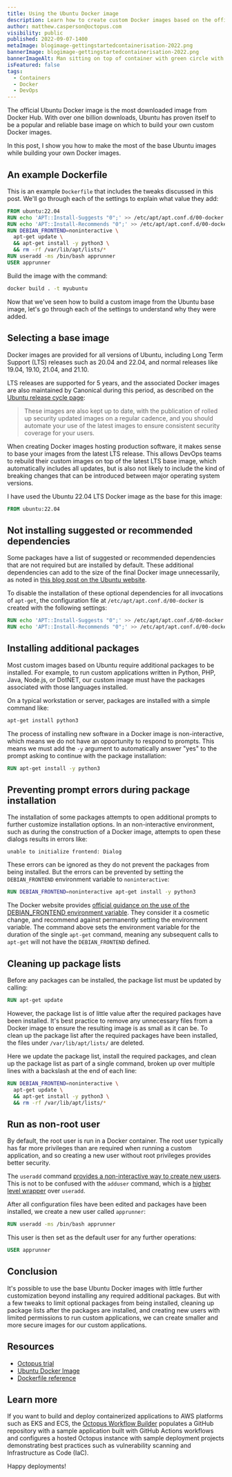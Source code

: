 ```yaml
---
title: Using the Ubuntu Docker image
description: Learn how to create custom Docker images based on the official Ubuntu base image.
author: matthew.casperson@octopus.com
visibility: public
published: 2022-09-07-1400
metaImage: blogimage-gettingstartedcontainerisation-2022.png
bannerImage: blogimage-gettingstartedcontainerisation-2022.png
bannerImageAlt: Man sitting on top of container with green circle with a power up icon
isFeatured: false
tags: 
  - Containers
  - Docker
  - DevOps
---
```


The official Ubuntu Docker image is the most downloaded image from Docker Hub. With over one billion downloads, Ubuntu has proven itself to be a popular and reliable base image on which to build your own custom Docker images.

In this post, I show you how to make the most of the base Ubuntu images while building your own Docker images.

## An example Dockerfile

This is an example `Dockerfile` that includes the tweaks discussed in this post. We'll go through each of the settings to explain what value they add:

```Dockerfile
FROM ubuntu:22.04
RUN echo 'APT::Install-Suggests "0";' >> /etc/apt/apt.conf.d/00-docker
RUN echo 'APT::Install-Recommends "0";' >> /etc/apt/apt.conf.d/00-docker
RUN DEBIAN_FRONTEND=noninteractive \
  apt-get update \
  && apt-get install -y python3 \
  && rm -rf /var/lib/apt/lists/*
RUN useradd -ms /bin/bash apprunner
USER apprunner
```

Build the image with the command:

```bash
docker build . -t myubuntu
```

Now that we've seen how to build a custom image from the Ubuntu base image, let's go through each of the settings to understand why they were added.

## Selecting a base image

Docker images are provided for all versions of Ubuntu, including Long Term Support (LTS) releases such as 20.04 and 22.04, and normal releases like 19.04, 19.10, 21.04, and 21.10.

LTS releases are supported for 5 years, and the associated Docker images are also maintained by Canonical during this period, as described on the [Ubuntu release cycle page](https://ubuntu.com/about/release-cycle):

> These images are also kept up to date, with the publication of rolled up security updated images on a regular cadence, and you should automate your use of the latest images to ensure consistent security coverage for your users.

When creating Docker images hosting production software, it makes sense to base your images from the latest LTS release. This allows DevOps teams to rebuild their custom images on top of the latest LTS base image, which automatically includes all updates, but is also not likely to include the kind of breaking changes that can be introduced between major operating system versions.

I have used the Ubuntu 22.04 LTS Docker image as the base for this image:

```Dockerfile
FROM ubuntu:22.04
```

## Not installing suggested or recommended dependencies

Some packages have a list of suggested or recommended dependencies that are not required but are installed by default. These additional dependencies can add to the size of the final Docker image unnecessarily, as noted in [this blog post on the Ubuntu website](https://ubuntu.com/blog/we-reduced-our-docker-images-by-60-with-no-install-recommends). 

To disable the installation of these optional dependencies for all invocations of `apt-get`, the configuration file at `/etc/apt/apt.conf.d/00-docker` is created with the following settings:

```Dockerfile
RUN echo 'APT::Install-Suggests "0";' >> /etc/apt/apt.conf.d/00-docker
RUN echo 'APT::Install-Recommends "0";' >> /etc/apt/apt.conf.d/00-docker
```

## Installing additional packages

Most custom images based on Ubuntu require additional packages to be installed. For example, to run custom applications written in Python, PHP, Java, Node.js, or DotNET, our custom image must have the packages associated with those languages installed.

On a typical workstation or server, packages are installed with a simple command like:

```bash
apt-get install python3
```

The process of installing new software in a Docker image is non-interactive, which means we do not have an opportunity to respond to prompts. This means we must add the `-y` argument to automatically answer "yes" to the prompt asking to continue with the package installation:

```Dockerfile
RUN apt-get install -y python3
```

## Preventing prompt errors during package installation

The installation of some packages attempts to open additional prompts to further customize installation options. In an non-interactive environment, such as during the construction of a Docker image, attempts to open these dialogs results in errors like:

```
unable to initialize frontend: Dialog
```

These errors can be ignored as they do not prevent the packages from being installed. But the errors can be prevented by setting the `DEBIAN_FRONTEND` environment variable to `noninteractive`:

```Dockerfile
RUN DEBIAN_FRONTEND=noninteractive apt-get install -y python3
```

The Docker website provides [official guidance on the use of the DEBIAN_FRONTEND environment variable](https://docs.docker.com/engine/faq/#why-is-debian_frontendnoninteractive-discouraged-in-dockerfiles). They consider it a cosmetic change, and recommend against permanently setting the environment variable. The command above sets the environment variable for the duration of the single `apt-get` command, meaning any subsequent calls to `apt-get` will not have the `DEBIAN_FRONTEND` defined.

## Cleaning up package lists

Before any packages can be installed, the package list must be updated by calling:

```Dockerfile
RUN apt-get update
```

However, the package list is of little value after the required packages have been installed. It's best practice to remove any unnecessary files from a Docker image to ensure the resulting image is as small as it can be. To clean up the package list after the required packages have been installed, the files under `/var/lib/apt/lists/` are deleted.

Here we update the package list, install the required packages, and clean up the package list as part of a single command, broken up over multiple lines with a backslash at the end of each line:

```Dockerfile
RUN DEBIAN_FRONTEND=noninteractive \
  apt-get update \
  && apt-get install -y python3 \
  && rm -rf /var/lib/apt/lists/*
```

## Run as non-root user

By default, the root user is run in a Docker container. The root user typically has far more privileges than are required when running a custom application, and so creating a new user without root privileges provides better security.

The `useradd` command [provides a non-interactive way to create new users](https://manpages.ubuntu.com/manpages/jammy/en/man8/useradd.8.html). This is not to be confused with the `adduser` command, which is a [higher level wrapper](https://manpages.ubuntu.com/manpages/jammy/en/man8/adduser.8.html) over `useradd`.

After all configuration files have been edited and packages have been installed, we create a new user called `apprunner`:

```Dockerfile
RUN useradd -ms /bin/bash apprunner
```

This user is then set as the default user for any further operations:

```Dockerfile
USER apprunner
```

## Conclusion

It's possible to use the base Ubuntu Docker images with little further customization beyond installing any required additional packages. But with a few tweaks to limit optional packages from being installed, cleaning up package lists after the packages are installed, and creating new users with limited permissions to run custom applications, we can create smaller and more secure images for our custom applications.

## Resources

* [Octopus trial](https://octopus.com/start)
* [Ubuntu Docker Image](https://hub.docker.com/_/ubuntu)
* [Dockerfile reference](https://docs.docker.com/engine/reference/builder/)

## Learn more

If you want to build and deploy containerized applications to AWS platforms such as EKS and ECS, the [Octopus Workflow Builder](https://octopusworkflowbuilder.octopus.com/#/) populates a GitHub repository with a sample application built with GitHub Actions workflows and configures a hosted Octopus instance with sample deployment projects demonstrating best practices such as vulnerability scanning and Infrastructure as Code (IaC). 

Happy deployments! 